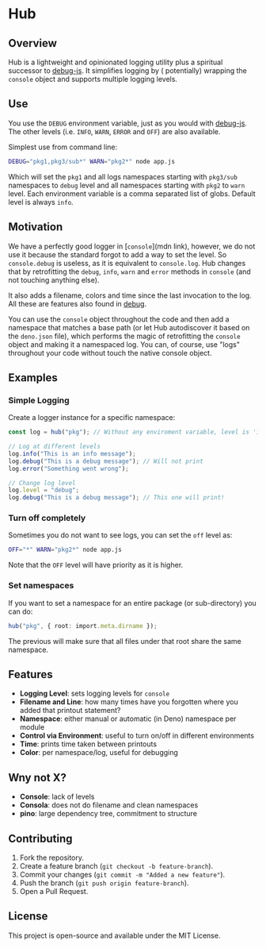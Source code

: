 # Hub

## Overview

Hub is a lightweight and opinionated logging utility plus a spiritual successor
to [debug-js](https://github.com/debug-js/debug). It simplifies logging by (
potentially) wrapping the `console` object and
supports multiple logging levels.

## Use

You use the `DEBUG` environment variable, just as you would
with [debug-js](https://github.com/debug-js/debug). The other levels (i.e.
`INFO`, `WARN`, `ERROR` and `OFF`) are also available.

Simplest use from command line:

```bash
DEBUG="pkg1,pkg3/sub*" WARN="pkg2*" node app.js
```

Which will set the `pkg1` and all logs namespaces starting with `pkg3/sub`
namespaces to `debug` level and all namespaces starting with `pkg2` to `warn`
level. Each environment variable is a comma separated list of globs. Default
level is always `info`.

## Motivation

We have a perfectly good logger in [`console`](mdn link), however, we do not use
it
because the standard forgot to add a way to set the level. So `console.debug` is
useless, as it is equivalent to `console.log`. Hub changes that by
retrofitting the `debug`, `info`, `warn` and `error` methods in `console`
(and not touching anything else).

It also adds a filename, colors and time since the last invocation to the log.
All these are features also found in [debug](...).

You can use the `console` object throughout the code and then add a
namespace that matches a base path (or let Hub autodiscover it based on the
`deno.json` file), which
performs the magic of retrofitting the `console` object and making it a
namespaced log. You can, of course, use "logs" throughout your code without
touch the native console object.

## Examples

### Simple Logging

Create a logger instance for a specific namespace:

```typescript
const log = hub("pkg"); // Without any enviroment variable, level is 'info'

// Log at different levels
log.info("This is an info message");
log.debug("This is a debug message"); // Will not print
log.error("Something went wrong");

// Change log level
log.level = "debug";
log.debug("This is a debug message"); // This one will print!
```

### Turn off completely

Sometimes you do not want to see logs, you can set the `off` level as:

```bash
OFF="*" WARN="pkg2*" node app.js
```

Note that the `OFF` level will have priority as it is higher.

### Set namespaces

If you want to set a namespace for an entire package (or sub-directory) you 
can do:

```typescript
hub("pkg", { root: import.meta.dirname });
```

The previous will make sure that all files under that root share the same 
namespace.

## Features

- **Logging Level**: sets logging levels for `console`
- **Filename and Line**: how many times have you forgotten where you added 
  that printout statement?
- **Namespace**: either manual or automatic (in Deno) namespace per module
- **Control via Environment**: useful to turn on/off in different environments
- **Time**: prints time taken between printouts
- **Color**: per namespace/log, useful for debugging

## Wny not X?

- **Console**: lack of levels
- **Consola**: does not do filename and clean namespaces
- **pino**: large dependency tree, commitment to structure


## Contributing

1. Fork the repository.
2. Create a feature branch (`git checkout -b feature-branch`).
3. Commit your changes (`git commit -m "Added a new feature"`).
4. Push the branch (`git push origin feature-branch`).
5. Open a Pull Request.

## License

This project is open-source and available under the MIT License.
